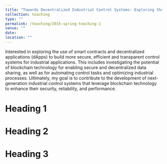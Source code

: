 ```yaml
---
title: "Towards Decentralized Industrial Control Systems: Exploring the Potential of Blockchain Technology for Secure and Efficient Automation"
collection: teaching
type: ""
permalink: /teaching/2015-spring-teaching-1
venue: ""
date: 
location: ""
---
```


Interested in exploring the use of smart contracts and decentralized applications (dApps) to build more secure, efficient and transparent control systems for industrial applications. This includes investigating the potential of blockchain technology for enabling secure and decentralized data sharing, as well as for automating control tasks and optimizing industrial processes. Ultimately, my goal is to contribute to the development of next-generation industrial control systems that leverage blockchain technology to enhance their security, reliability, and performance.

Heading 1
======

Heading 2
======

Heading 3
======
